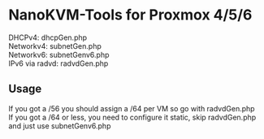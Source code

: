 # NanoKVM-Tools for Proxmox 4/5/6

DHCPv4: dhcpGen.php<br>
Networkv4: subnetGen.php<br>
Networkv6: subnetGenv6.php<br>
IPv6 via radvd: radvdGen.php<br>

## Usage
If you got a /56 you should assign a /64 per VM so go with radvdGen.php<br>
If you got a /64 or less, you need to configure it static, skip radvdGen.php and just use subnetGenv6.php
